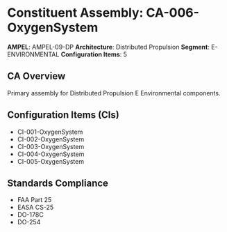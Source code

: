 # Constituent Assembly: CA-006-OxygenSystem

**AMPEL**: AMPEL-09-DP
**Architecture**: Distributed Propulsion
**Segment**: E-ENVIRONMENTAL
**Configuration Items**: 5

## CA Overview
Primary assembly for Distributed Propulsion E Environmental components.

## Configuration Items (CIs)
- CI-001-OxygenSystem
- CI-002-OxygenSystem
- CI-003-OxygenSystem
- CI-004-OxygenSystem
- CI-005-OxygenSystem

## Standards Compliance
- FAA Part 25
- EASA CS-25
- DO-178C
- DO-254
